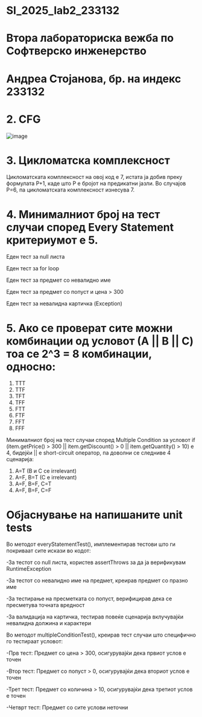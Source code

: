 # SI_2025_lab2_233132
# Втора лабораториска вежба по Софтверско инженерство
# Андреа Стојанова, бр. на индекс 233132

# 2. CFG
![image](https://github.com/user-attachments/assets/5c6c9047-2a9d-45ba-9939-9f765cfc0f4c)

# 3. Цикломатска комплексност
Цикломатската комплексност на овој код е 7, истата ја добив преку формулата P+1, каде што P е бројот на предикатни јазли. Во случајoв P=6, па цикломатската комплексност изнесува 7.

# 4.  Минималниот број на тест случаи според Every Statement критериумот e 5.
Еден тест за null листа 

Еден тест за for loop 

Еден тест за предмет со невалидно име

Еден тест за предмет со попуст и цена > 300

Eден тест за невалидна картичка (Exception)

# 5. Ако се проверат сите можни комбинации од условот (А || B || C) тоа се 2^3 = 8 комбинации, односно:
  1. TTT
  2. TTF
  3. TFT
  4. TFF
  5. FTT
  6. FTF
  7. FFT
  8. FFF

Минималниот број на тест случаи според Multiple Condition за
условот if (item.getPrice() > 300 || item.getDiscount() > 0 || item.getQuantity() > 10) е 4, бидејќи || e short-circuit оператор, па доволни се следниве 4 сценарија:
1. A=T (B и C се irrelevant) 
2. A=F, B=T (C е irrelevant) 
3. A=F, B=F, C=T 
4. A=F, B=F, C=F

# Објаснување на напишаните unit tests
Во методот everyStatementTest(), имплементирав тестови што ги покриваат сите искази во кодот:

-За тестот со null листа, користев assertThrows за да ја верификувам RuntimeException

-За тестот со невалидно име на предмет, креирав предмет со празно име

-За тестирање на пресметката со попуст, верифицирав дека се пресметува точната вредност

-За валидација на картичка, тестирав повеќе сценарија вклучувајќи невалидна должина и карактери

Во методот multipleConditionTest(), креирав тест случаи што специфично го тестираат условот:

-Прв тест: Предмет со цена > 300, осигурувајќи дека првиот услов е точен

-Втор тест: Предмет со попуст > 0, осигурувајќи дека вториот услов е точен

-Трет тест: Предмет со количина > 10, осигурувајќи дека третиот услов е точен

-Четврт тест: Предмет со сите услови неточни
